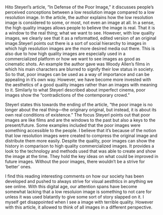Hito Steyerl’s article, “In Defense of the Poor Image,” it discusses people’s perceived conceptions between a low resolution image compared to a low resolution image. In the article, the author explains how the low resolution image is considered to some, or most, not even an image at all. In a sense, the high quality images allows people to believe the image is real. That it is a window to the real thing; what we want to see. However, with low quality images, we clearly see that it as a reformatted, edited version of an original image.Steyerl points out there is a sort of social hierarchy to images in which high resolution images are the more desired media out there. This is also due to how high quality images are especially used in a commercialized platform or how we want to see images as good as cinematic shots. An example the author gave was Woody Allen’s films in which his main characters are blurred to signify their low status in society. So to that, poor images can be used as a way of importance and can be appealing in it’s own way. However, we have become more invested with the aesthetics of a good quality images rather than an images with meaning to it. Similarly to what Steyerl described about imperfect cinema, poor images show the “contradictions of the contemporary crowd.” 

Steyerl states this towards the ending of the article, “the poor image is no longer about the real thing—the originary original, but instead, it is about its own real conditions of existence.” The focus Steyerl points out that poor images are like films and are the windows to the past but also a keys to the present/future. Some examples included that the poor images were something accessible to the people. I believe that it’s because of the notion that low resolution images were created to compress the original image and distribute them more easily. Despite the quality, poor images can show the history in comparison to high quality commercialized images. It provides a look to the technology and methods used that was able to create and show the image at the time. They hold the key ideas on what could be improved in future images. Without the poor images, there wouldn’t be a strive for ‘better’ ones. 

I find this reading interesting comments on how our society has been developed and pushed to always strive for visual aesthtics in anything we see online. With this digital age, our attention spans have become somewhat lacking that a low resoluion image is something to not care for unless it was used blatantly to give some sort of story slapped on it. I myself get disappointed when I see a image with terrible quality. However with this article, it allowed to think of all images in a different perspective. 
